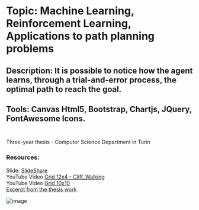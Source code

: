 # Topic: Machine Learning, Reinforcement Learning, Applications to path planning problems
## Description: It is possible to notice how the agent learns, through a trial-and-error process, the optimal path to reach the goal.
## Tools: Canvas Html5, Bootstrap, Chartjs, JQuery, FontAwesome Icons.<br><br>

Three-year thesis - Computer Science Department in Turin
### Resources:
Slide: [SlideShare](https://www.slideshare.net/LucaMarignati/presentazione-tesi-laurea-triennale-in-informatica)
<br>YouTube Video [Grid 12x4 - Cliff_Walking](https://www.youtube.com/watch?v=aXBU1PaTFmA)
<br>YouTube Video [Grid 10x10](https://www.youtube.com/watch?v=TDj2fvOE6Dc)
<br>[Excerpt from the thesis work](https://lucamarignati.wordpress.com/2019/08/10/reinforcement-learning/)

![image](https://user-images.githubusercontent.com/55786265/197157010-2e17ec99-e004-479e-9f37-3ea0a738313b.png)
